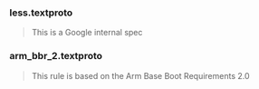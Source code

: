 ### less.textproto
> This is a Google internal spec

### arm_bbr_2.textproto
> This rule is based on the Arm Base Boot Requirements 2.0



